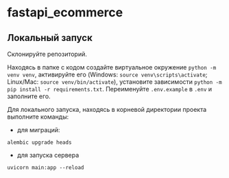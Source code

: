 # fastapi_ecommerce

## Локальный запуск

Склонируйте репозиторий.

Находясь в папке с кодом создайте виртуальное окружение `python -m venv venv`, активируйте его (Windows: `source venv\scripts\activate`; Linux/Mac: `source venv/bin/activate`), установите зависимости `python -m pip install -r requirements.txt`.
Переименуйте `.env.example` в `.env` и заполните его.

Для локального запуска, находясь в корневой директории проекта выполните команды:
- для миграций:

```
alembic upgrade heads
```

- для запуска сервера
```
uvicorn main:app --reload 
```
